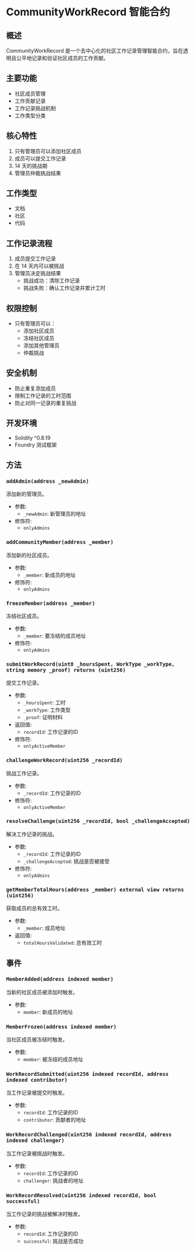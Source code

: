 # CommunityWorkRecord 智能合约

## 概述

CommunityWorkRecord 是一个去中心化的社区工作记录管理智能合约，旨在透明且公平地记录和验证社区成员的工作贡献。

## 主要功能

- 社区成员管理
- 工作贡献记录
- 工作记录挑战机制
- 工作类型分类

## 核心特性

1. 只有管理员可以添加社区成员
2. 成员可以提交工作记录
3. 14 天的挑战期
4. 管理员仲裁挑战结果

## 工作类型

- 文档
- 社区
- 代码

## 工作记录流程

1. 成员提交工作记录
2. 在 14 天内可以被挑战
3. 管理员决定挑战结果
   - 挑战成功：清除工作记录
   - 挑战失败：确认工作记录并累计工时

## 权限控制

- 只有管理员可以：
  - 添加社区成员
  - 冻结社区成员
  - 添加其他管理员
  - 仲裁挑战

## 安全机制

- 防止重复添加成员
- 限制工作记录的工时范围
- 防止对同一记录的重复挑战

## 开发环境

- Solidity ^0.8.19
- Foundry 测试框架

## 方法

### `addAdmin(address _newAdmin)`

添加新的管理员。

- 参数:
  - `_newAdmin`: 新管理员的地址
- 修饰符:
  - `onlyAdmins`

### `addCommunityMember(address _member)`

添加新的社区成员。

- 参数:
  - `_member`: 新成员的地址
- 修饰符:
  - `onlyAdmins`

### `freezeMember(address _member)`

冻结社区成员。

- 参数:
  - `_member`: 要冻结的成员地址
- 修饰符:
  - `onlyAdmins`

### `submitWorkRecord(uint8 _hoursSpent, WorkType _workType, string memory _proof) returns (uint256)`

提交工作记录。

- 参数:
  - `_hoursSpent`: 工时
  - `_workType`: 工作类型
  - `_proof`: 证明材料
- 返回值:
  - `recordId`: 工作记录的ID
- 修饰符:
  - `onlyActiveMember`

### `challengeWorkRecord(uint256 _recordId)`

挑战工作记录。

- 参数:
  - `_recordId`: 工作记录的ID
- 修饰符:
  - `onlyActiveMember`

### `resolveChallenge(uint256 _recordId, bool _challengeAccepted)`

解决工作记录的挑战。

- 参数:
  - `_recordId`: 工作记录的ID
  - `_challengeAccepted`: 挑战是否被接受
- 修饰符:
  - `onlyAdmins`

### `getMemberTotalHours(address _member) external view returns (uint256)`

获取成员的总有效工时。

- 参数:
  - `_member`: 成员地址
- 返回值:
  - `totalHoursValidated`: 总有效工时

## 事件

### `MemberAdded(address indexed member)`

当新的社区成员被添加时触发。

- 参数:
  - `member`: 新成员的地址

### `MemberFrozen(address indexed member)`

当社区成员被冻结时触发。

- 参数:
  - `member`: 被冻结的成员地址

### `WorkRecordSubmitted(uint256 indexed recordId, address indexed contributor)`

当工作记录被提交时触发。

- 参数:
  - `recordId`: 工作记录的ID
  - `contributor`: 贡献者的地址

### `WorkRecordChallenged(uint256 indexed recordId, address indexed challenger)`

当工作记录被挑战时触发。

- 参数:
  - `recordId`: 工作记录的ID
  - `challenger`: 挑战者的地址

### `WorkRecordResolved(uint256 indexed recordId, bool successful)`

当工作记录的挑战被解决时触发。

- 参数:
  - `recordId`: 工作记录的ID
  - `successful`: 挑战是否成功

